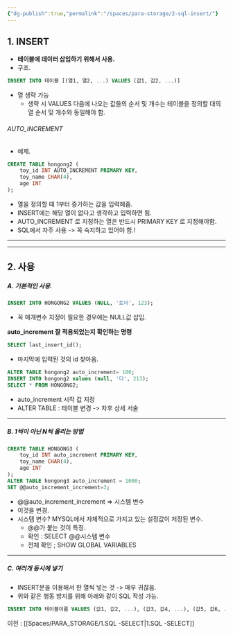 ```yaml
---
{"dg-publish":true,"permalink":"/spaces/para-storage/2-sql-insert/"}
---
```


## 1. INSERT
- **테이블에 데이터 삽입하기 위해서 사용.** 
- 구조.
```SQL
INSERT INTO 테이블 [(열1, 열2, ...) VALUES (값1, 값2, ...)]
```
- 열 생략 가능
	- 생략 시 VALUES 다음에 나오는 값들의 순서 및 개수는 테이블을 정의할 대의 열 순서 및 개수와 동일해야 함.

###### AUTO_INCREMENT
- 예제.
```SQL
CREATE TABLE hongong2 (
	toy_id INT AUTO_INCREMENT PRIMARY KEY,
	toy_name CHAR(4),
	age INT
);
```
- 열을 정의할 때 1부터 증가하는 값을 입력해줌.
- INSERT에는 해당 열이 없다고 생각하고 입력하면 됨.
- AUTO_INCREMENT 로 지정하는 열은 반드시 PRIMARY KEY 로 지정해야함.
- SQL에서 자주 사용 -> 꼭 숙지하고 있어야 함.!

---
---
## 2. 사용
##### A. 기본적인 사용.
```SQL
INSERT INTO HONGONG2 VALUES (NULL, '토이', 123);
```
- 꼭 매개변수 지정이 필요한 경우에는 NULL값 삽입.

**auto_increment 잘 적용되었는지 확인하는 명령**
```SQL
SELECT last_insert_id();
```
- 마지막에 입력된 것의 id 찾아옴.


```SQL
ALTER TABLE hongong2 auto_increment= 100;
INSERT INTO hongong2 values (null, '다', 213);
SELECT * FROM HONGONG2;
```
-  auto_increment 시작 값 지정
- ALTER TABLE : 테이블 변경 -> 차후 상세 서술
---
##### B. 1씩이 아닌 N씩 올리는 방법
```SQL
CREATE TABLE HONGONG3 (
	toy_id INT auto_increment PRIMARY KEY,
    toy_name CHAR(4),
    age INT
);
ALTER TABLE hongong3 auto_increment = 1000;
SET @@auto_increment_increment=3;
```
- @@auto_increment_increment => 시스템 변수
- 이것을 변경.
- 시스템 변수? MYSQL에서 자체적으로 가지고 있는 설정값이 저장된 변수.
	- @@가 붙는 것이 특징.
	- 확인 : SELECT @@시스템 변수
	- 전체 확인 ; SHOW GLOBAL VARIABLES
---
##### C. 여러개 동시에 넣기
- INSERT문을 이용해서 한 열씩 넣는 것 -> 매우 귀찮음.
- 위와 같은 행동 방지를 위해 아래와 같이 SQL 작성 가능.
```SQL
INSERT INTO 테이블이름 VALUES (값1, 값2, ...), (값3, 값4, ...), (값5, 값6, ...);
```

이전 : [[Spaces/PARA_STORAGE/1.SQL -SELECT\|1.SQL -SELECT]]